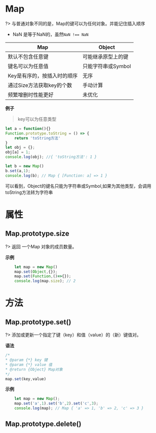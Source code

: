 
# Map
?> 与普通对象不同的是，Map的键可以为任何对象。并能记住插入顺序

* NaN 是等于NaN的，虽然`NaN !== NaN`  

|Map|Object|   
|---|---|   
|默认不包含任意键|可能继承原型上的键|
|键名可以为任意值|只能字符串或Symbol|
|Key是有序的，按插入时的顺序|无序|
|通过Size方法获取key的个数|手动计算|
|频繁增删时性能更好|未优化|

**例子**
> key可以为任意类型
```js
let a = function(){}
Function.prototype.toString = () => {
    return 'toString方法'
}
let obj = {};
obj[a] = 1;
console.log(obj); //{ 'toString方法': 1 }

let b = new Map()
b.set(a,1);
console.log(b); // Map { [Function: a] => 1 }
```
可以看到，Object的键名只能为字符串或Symbol,如果为其他类型，会调用toString方法转为字符串

# 属性

## Map.prototype.size
?> 返回 一个Map 对象的成员数量。

**示例**
```js
    let map = new Map()
    map.set(Object,{});
    map.set(Function,()=>{});
    console.log(map.size); // 2
```

# 方法

## Map.prototype.set()
?> 添加或更新一个指定了键（key）和值（value）的（新）键值对。

**语法**
```js
/*
* @param {*} key 键
* @param {*} value 值
* @return {Object} Map对象
*/
map.set(key,value)
```

**示例**

```js
    let map = new Map();
    map.set('a',1).set('b',2).set('c',3);
    console.log(map); // Map { 'a' => 1, 'b' => 2, 'c' => 3 }
```

## Map.prototype.delete()
